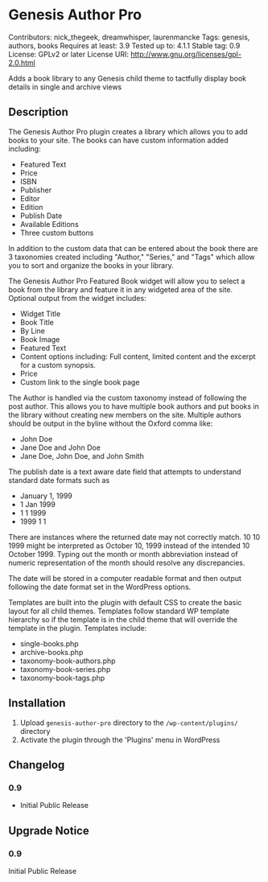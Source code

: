 # Genesis Author Pro
Contributors: nick_thegeek, dreamwhisper, laurenmancke
Tags: genesis, authors, books
Requires at least: 3.9
Tested up to: 4.1.1
Stable tag: 0.9
License: GPLv2 or later
License URI: http://www.gnu.org/licenses/gpl-2.0.html

Adds a book library to any Genesis child theme to tactfully display book details in single and archive views

## Description

The Genesis Author Pro plugin creates a library which allows you to add books to your site. The books can have custom information added including:
* Featured Text
* Price
* ISBN
* Publisher
* Editor
* Edition
* Publish Date
* Available Editions
* Three custom buttons

In addition to the custom data that can be entered about the book there are 3 taxonomies created including "Author," "Series," and "Tags" which allow you to sort and organize the books in your library.

The Genesis Author Pro Featured Book widget will allow you to select a book from the library and feature it in any widgeted area of the site. Optional output from the widget includes:
* Widget Title
* Book Title
* By Line
* Book Image
* Featured Text
* Content options including: Full content, limited content and the excerpt for a custom synopsis.
* Price
* Custom link to the single book page

The Author is handled via the custom taxonomy instead of following the post author. This allows you to have multiple book authors and put books in the library without creating new members on the site. Multiple authors should be output in the byline without the Oxford comma like:
* John Doe
* Jane Doe and John Doe
* Jane Doe, John Doe, and John Smith

The publish date is a text aware date field that attempts to understand standard date formats such as
* January 1, 1999
* 1 Jan 1999
* 1 1 1999
* 1999 1 1

There are instances where the returned date may not correctly match. 10 10 1999 might be interpreted as October 10, 1999 instead of the intended 10 October 1999. Typing out the month or month abbreviation instead of numeric representation of the month should resolve any discrepancies.

The date will be stored in a computer readable format and then output following the date format set in the WordPress options.

Templates are built into the plugin with default CSS to create the basic layout for all child themes. Templates follow standard WP template hierarchy so if the template is in the child theme that will override the template in the plugin. Templates include:
* single-books.php
* archive-books.php
* taxonomy-book-authors.php
* taxonomy-book-series.php
* taxonomy-book-tags.php


## Installation


1. Upload `genesis-author-pro` directory to the `/wp-content/plugins/` directory
1. Activate the plugin through the 'Plugins' menu in WordPress


## Changelog

### 0.9 
* Initial Public Release

## Upgrade Notice

### 0.9 
Initial Public Release 
